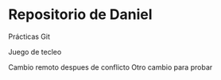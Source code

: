 # Repositorio de Daniel

Prácticas Git

Juego de tecleo

Cambio remoto despues de conflicto
Otro cambio para probar
